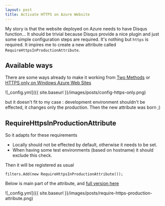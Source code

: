 ```yaml
---
layout: post
title: Activate HTTPS on Azure Website
---
```


My story is that the website deployed on Azure needs to have Disqus function... It should be trivial
because Disqus provide a nice plugin and just some simple configuration steps are required.
It's nothing but `https` is required. It impires me to create a new attribute called `RequireHttpsInProductionAttribute`.

## Available ways

There are some ways already to make it working from [Two Methods][1] or [HTTPS only on Windows Azure Web Sites][2]

![_config.yml]({{ site.baseurl }}/images/posts/config-https-only.png)

but it doesn't fit to my case : development environment shouldn't be effected, it changes only the production.
Then the new attribute was born ;)

## RequireHttpsInProductionAttribute

So it adapts for these requirements
- Locally should not be effected by default, otherwise it needs to be set.
- When having some test environments (based on hostname) it should exclude this check.

Then it will be registered as usual
```
filters.Add(new RequireHttpsInProductionAttribute());
```

Below is main part of the attribute, and [full version here][3]

![_config.yml]({{ site.baseurl }}/images/posts/require-https-production-attribute.png)



[1]: http://blog.smarx.com/posts/redirecting-to-https-in-windows-azure-two-methods
[2]: http://blogs.msdn.com/b/benjaminperkins/archive/2014/01/07/https-only-on-windows-azure-web-sites.aspx
[3]: https://github.com/netvietdev/RabbitFoundation/blob/master/Rabbit.Web.Mvc/Filters/RequireHttpsInProductionAttribute.cs